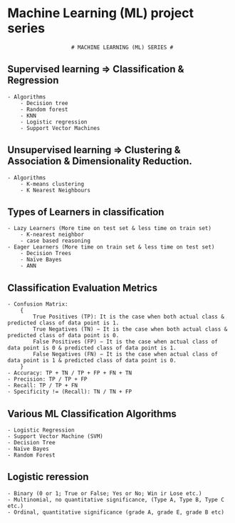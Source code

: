 # __**Machine Learning (ML) project series**__

					    # MACHINE LEARNING (ML) SERIES # 

## Supervised learning => Classification & Regression
	- Algorithms
		- Decision tree
		- Random forest 
		- KNN
		- Logistic regression
		- Support Vector Machines

## Unsupervised learning => Clustering & Association & Dimensionality Reduction.
	- Algorithms
		- K-means clustering
		- K Nearest Neighbours

## Types of Learners in classification 
	- Lazy Learners (More time on test set & less time on train set) 
		- K-nearest neighbor
		- case based reasoning 
	- Eager Learners (More time on train set & less time on test set) 
		- Decision Trees
		- Naïve Bayes
		- ANN 
## Classification Evaluation Metrics
	- Confusion Matrix:
		{
			True Positives (TP): It is the case when both actual class & predicted class of data point is 1.
			True Negatives (TN) − It is the case when both actual class & predicted class of data point is 0.
			False Positives (FP) − It is the case when actual class of data point is 0 & predicted class of data point is 1.
			False Negatives (FN) − It is the case when actual class of data point is 1 & predicted class of data point is 0.
		}
	- Accuracy: TP + TN / TP + FP + FN + TN
	- Precision: TP / TP + FP
	- Recall: TP / TP + FN 
	- Specificity != (Recall): TN / TN + FP

## Various ML Classification Algorithms
	- Logistic Regression
	- Support Vector Machine (SVM)
	- Decision Tree
	- Naïve Bayes
	- Random Forest

## Logistic reression
	- Binary (0 or 1; True or False; Yes or No; Win ir Lose etc.)
	- Multinomial, no quantitative significance, (Type A, Type B, Type C etc.)
	- Ordinal, quantitative significance (grade A, grade E, grade B etc)
